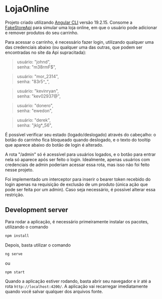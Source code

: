 # LojaOnline

Projeto criado utilizando [Angular CLI](https://github.com/angular/angular-cli) versão 19.2.15. Consome a [FakeStoreApi](https://fakestoreapi.com/) para simular uma loja online, em que o usuário pode adicionar e remover produtos do seu carrinho.

Para acessar o carrinho, é necessário fazer login, utilizando qualquer uma das credenciais abaixo (ou qualquer uma das outras, que podem ser encontradas no site da Api supracitada):

> usuário: "johnd", <br>
> senha: "m38rmF$", <br>
    
> usuário: "mor_2314", <br>
> senha: "83r5^_", <br>

> usuário: "kevinryan", <br>
> senha: "kev02937@", <br>

> usuário: "donero", <br>
> senha: "ewedon", <br>

> usuário: "derek", <br>
> senha: "jklg*_56", <br>

É possível verificar seu estado (logado/deslogado) através do cabeçalho: o botão do carrinho fica bloqueado quando deslogado, e o texto do tooltip que aparece abaixo do botão de login é alterado.

A rota "/admin" só é acessível para usuários logados, e o botão para entrar nela só aparece após ser feito o login. Idealmente, apenas usuários com credenciais de admin poderiam acessar essa rota, mas isso não foi feito nesse projeto.

Foi implementado um interceptor para inserir o bearer token recebido do login apenas na requisição de exclusão de um produto (única ação que pode ser feita por um admin). Caso seja necessário, é possível alterar essa restrição.

## Development server

Para rodar a aplicação, é necessário primeiramente instalar os pacotes, utilizando o comando 

```bash
npm install
```

Depois, basta utilizar o comando

```bash
ng serve
```

ou

```bash
npm start
```

Quando a aplicação estiver rodando, basta abrir seu navegador e ir até a rota `http://localhost:4200/`. A aplicação vai recarregar imediatamente quando você salvar qualquer dos arquivos fonte.

